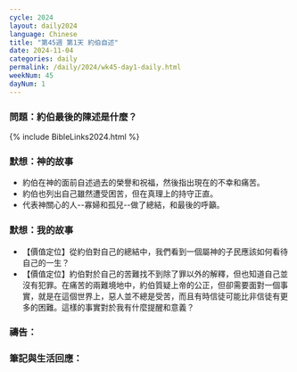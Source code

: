 ```yaml
---
cycle: 2024
layout: daily2024
language: Chinese
title: "第45週 第1天 約伯自述"
date: 2024-11-04
categories: daily
permalink: /daily/2024/wk45-day1-daily.html
weekNum: 45
dayNum: 1
---
```


### 問題：約伯最後的陳述是什麼？

{% include BibleLinks2024.html %}

### 默想：神的故事
+ 約伯在神的面前自述過去的榮譽和祝福，然後指出現在的不幸和痛苦。
+ 約伯也列出自己雖然遭受困苦，但在真理上的持守正直。
+ 代表神關心的人--寡婦和孤兒--做了總結，和最後的呼籲。

### 默想：我的故事
+ 【價值定位】從約伯對自己的總結中，我們看到一個屬神的子民應該如何看待自己的一生？
+ 【價值定位】約伯對於自己的苦難找不到除了罪以外的解釋，但也知道自己並沒有犯罪。在痛苦的兩難境地中，約伯質疑上帝的公正，但卻需要面對一個事實，就是在這個世界上，惡人並不總是受苦，而且有時信徒可能比非信徒有更多的困難。這樣的事實對於我有什麼提醒和意義？

### 禱告：

### 筆記與生活回應：

